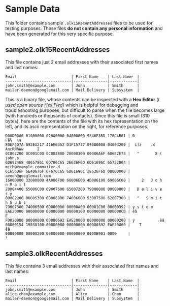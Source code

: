 # Sample Data

This folder contains sample `.olk15RecentAddresses` files to be used for testing purposes. These files **do not contain any personal information** and have been generated for this very specific purpose.

## sample2.olk15RecentAddresses

This file contains just 2 email addresses with their associated first names and last names:

```
Email                        | First Name    | Last Name  |
-----------------------------|---------------|------------|
john.smith@example.com       | John          | Smith      |
mailer-daemon@googlemail.com | Mail Delivery | Subsystem  |
```

This is a binary file, whose contents can be inspected with a **Hex Editor** (*I used open source [Hex Fied](https://hexfiend.com/)*) which is helpful for debugging and troubleshooting purposes, but difficult to parse when the file becomes large (with hundreds or thousands of contacts). Since this file is small (310 bytes), here are the contents of the file with its hex representation on the left, and its ascii representation on the right, for reference purposes.

```
D00D0000 01000000 02000000 04000000	9546E3BD 170C4B61 | Ð               Fã½  Ka
80EF5D7A 092EA217 416E6352 D1F15777 09000000 04003200 |  ï]z	.¢ AncRÑñWw	     2 
0C002200 0C001C00 0C003800 28000300 00006A6F 686E2E73 |   "       8 (     john.s
6D697468 40657861 6D706C65 2E636F6D 6D61696C 65722D64 | mith@example.commailer-d
61656D6F 6E40676F 6F676C65 6D61696C 2E636F6D 00000000 | aemon@googlemail.com    
16000000 32000000 4A006F00 68006E00 4D006100 69006C00 |     2   J o h n M a i l 
20004400 65006C00 69007600 65007200 79000000 00000800 |   D e l i v e r y       
00002200 00005300 6D006900 74006800 53007500 62007300 |   "   S m i t h S u b s 
79007300 74006500 6D000000 00000A00 00001C00 00000392 | y s t e m              
EAE20000 00000000 00000000 00000100 00000000 000000CB | êâ                     Ë
FD020000 00000000 00000692 EAE20000 00000000 00000200 | ý           êâ          
00000154 15030100 00000000 00000000 00000392 EAE20000 |    T                êâ  
00000000 00000200 00000000 00000000 0000B901 0000     |                   ¹   
```

## sample3.olkRecentAddresses

This file contains 3 email addresses with their associated first names and last names:

```
Email                        | First Name    | Last Name  |
-----------------------------|---------------|------------|
john.smith@example.com       | John          | Smith      |
alice.chan@example.com       | Alice         | Chan       |
mailer-daemon@googlemail.com | Mail Delivery | Subsystem  |
```


